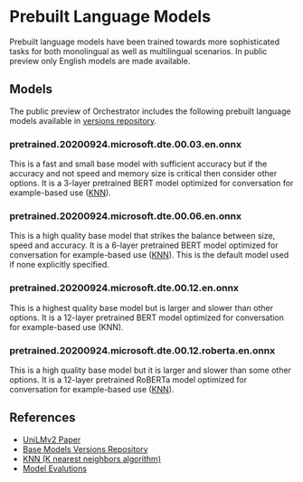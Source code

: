 # Prebuilt Language Models

Prebuilt language models have been trained towards more sophisticated tasks for both monolingual as well as multilingual scenarios. In public preview only English models are made available.

## Models
The public preview of Orchestrator includes the following prebuilt language models available in [versions repository][2].

### pretrained.20200924.microsoft.dte.00.03.en.onnx
This is a fast and small base model with sufficient accuracy but if the accuracy and not speed and memory size is critical then consider other options. It is a 3-layer pretrained BERT model optimized for conversation for example-based use ([KNN][3]).

### pretrained.20200924.microsoft.dte.00.06.en.onnx
This is a high quality base model that strikes the balance between size, speed and accuracy. It is a 6-layer pretrained BERT model optimized for conversation for example-based use ([KNN][3]). This is the default model used if none explicitly specified.

### pretrained.20200924.microsoft.dte.00.12.en.onnx
This is a highest quality base model but is larger and slower than other options. It is a 12-layer pretrained BERT model optimized for conversation for example-based use (KNN).

### pretrained.20200924.microsoft.dte.00.12.roberta.en.onnx
This is a high quality base model but it is larger and slower than some other options. It is a 12-layer pretrained RoBERTa model optimized for conversation for example-based use ([KNN][3]).

## References

* [UniLMv2 Paper][1]
* [Base Models Versions Repository][2]
* [KNN (K nearest neighbors algorithm)][3]
* [Model Evalutions][4]

[1]: https://arxiv.org/abs/2002.12804 "UniLMv2: Pseudo-Masked Language Models for Unified Language Model Pre-Training"
[2]: https://aka.ms/nlrversions
[3]: https://en.wikipedia.org/wiki/K-nearest_neighbors_algorithm
[4]: ./Overview.md#evaluation-of-orchestrator-on-snips
